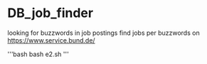 # DB_job_finder
looking for buzzwords in job postings
find jobs per buzzwords on https://www.service.bund.de/

'''bash
bash e2.sh
'''
